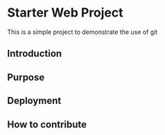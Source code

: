 # Starter Web Project

This is a simple project to demonstrate the use of git

## Introduction

## Purpose

## Deployment

## How to contribute